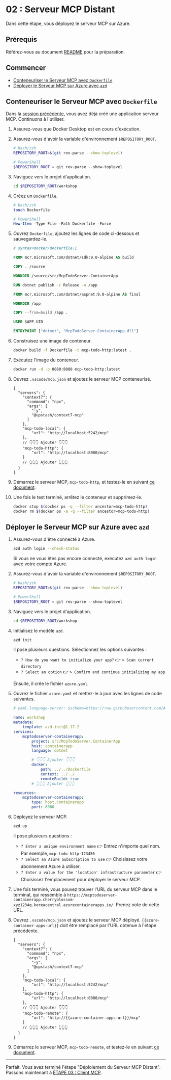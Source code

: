 # 02 : Serveur MCP Distant

Dans cette étape, vous déployez le serveur MCP sur Azure.

## Prérequis

Référez-vous au document [README](../README.md#prérequis) pour la préparation.

## Commencer

- [Conteneuriser le Serveur MCP avec `Dockerfile`](#conteneuriser-le-serveur-mcp-avec-dockerfile)
- [Déployer le Serveur MCP sur Azure avec `azd`](#déployer-le-serveur-mcp-sur-azure-avec-azd)

## Conteneuriser le Serveur MCP avec `Dockerfile`

Dans la [session précédente](./01-mcp-server.md), vous avez déjà créé une application serveur MCP. Continuons à l'utiliser.

1. Assurez-vous que Docker Desktop est en cours d'exécution.
1. Assurez-vous d'avoir la variable d'environnement `$REPOSITORY_ROOT`.

   ```bash
   # bash/zsh
   REPOSITORY_ROOT=$(git rev-parse --show-toplevel)
   ```

   ```powershell
   # PowerShell
   $REPOSITORY_ROOT = git rev-parse --show-toplevel
   ```

1. Naviguez vers le projet d'application.

    ```bash
    cd $REPOSITORY_ROOT/workshop
    ```

1. Créez un `Dockerfile`.

    ```bash
    # bash/zsh
    touch Dockerfile
    ```

    ```powershell
    # PowerShell
    New-Item -Type File -Path Dockerfile -Force
    ```

1. Ouvrez `Dockerfile`, ajoutez les lignes de code ci-dessous et sauvegardez-le.

    ```dockerfile
    # syntax=docker/dockerfile:1
    
    FROM mcr.microsoft.com/dotnet/sdk:9.0-alpine AS build
    
    COPY . /source
    
    WORKDIR /source/src/McpTodoServer.ContainerApp
    
    RUN dotnet publish -c Release -o /app
    
    FROM mcr.microsoft.com/dotnet/aspnet:9.0-alpine AS final
    
    WORKDIR /app
    
    COPY --from=build /app .
    
    USER $APP_UID
    
    ENTRYPOINT ["dotnet", "McpTodoServer.ContainerApp.dll"]
    ```

1. Construisez une image de conteneur.

    ```bash
    docker build -f Dockerfile -t mcp-todo-http:latest .
    ```

1. Exécutez l'image du conteneur.

    ```bash
    docker run -d -p 8080:8080 mcp-todo-http:latest
    ```

1. Ouvrez `.vscode/mcp.json` et ajoutez le serveur MCP conteneurisé.

    ```jsonc
    {
      "servers": {
        "context7": {
          "command": "npx",
          "args": [
            "-y",
            "@upstash/context7-mcp"
          ]
        },
        "mcp-todo-local": {
            "url": "http://localhost:5242/mcp"
        },
        // 👇👇👇 Ajouter 👇👇👇
        "mcp-todo-http": {
            "url": "http://localhost:8080/mcp"
        }
        // 👆👆👆 Ajouter 👆👆👆
      }
    }
    ```

1. Démarrez le serveur MCP, `mcp-todo-http`, et testez-le en suivant [ce document](./01-mcp-server.md#tester-le-serveur-mcp).
1. Une fois le test terminé, arrêtez le conteneur et supprimez-le.

    ```bash
    docker stop $(docker ps -q --filter ancestor=mcp-todo-http)
    docker rm $(docker ps -a -q --filter ancestor=mcp-todo-http)
    ```

## Déployer le Serveur MCP sur Azure avec `azd`

1. Assurez-vous d'être connecté à Azure.

    ```bash
    azd auth login --check-status
    ```

   Si vous ne vous êtes pas encore connecté, exécutez `azd auth login` avec votre compte Azure.

1. Assurez-vous d'avoir la variable d'environnement `$REPOSITORY_ROOT`.

   ```bash
   # bash/zsh
   REPOSITORY_ROOT=$(git rev-parse --show-toplevel)
   ```

   ```powershell
   # PowerShell
   $REPOSITORY_ROOT = git rev-parse --show-toplevel
   ```

1. Naviguez vers le projet d'application.

    ```bash
    cd $REPOSITORY_ROOT/workshop
    ```

1. Initialisez le modèle `azd`.

    ```bash
    azd init
    ```

   Il pose plusieurs questions. Sélectionnez les options suivantes :

   - `? How do you want to initialize your app?` 👉 `> Scan current directory`
   - `? Select an option` 👉 `> Confirm and continue initializing my app`

   Ensuite, il crée le fichier `azure.yaml`.

1. Ouvrez le fichier `azure.yaml` et mettez-le à jour avec les lignes de code suivantes.

    ```yml
    # yaml-language-server: $schema=https://raw.githubusercontent.com/Azure/azure-dev/main/schemas/v1.0/azure.yaml.json
    
    name: workshop
    metadata:
        template: azd-init@1.17.2
    services:
        mcptodoserver-containerapp:
            project: src/McpTodoServer.ContainerApp
            host: containerapp
            language: dotnet

            # 👇👇👇 Ajouter 👇👇👇
            docker:
                path: ../../Dockerfile
                context: ../../
                remoteBuild: true
            # 👆👆👆 Ajouter 👆👆👆

    resources:
        mcptodoserver-containerapp:
            type: host.containerapp
            port: 8080
    ```

1. Déployez le serveur MCP.

    ```bash
    azd up
    ```

   Il pose plusieurs questions :

   - `? Enter a unique environment name` 👉 Entrez n'importe quel nom. Par exemple, `mcp-todo-http-123456`
   - `? Select an Azure Subscription to use` 👉 Choisissez votre abonnement Azure à utiliser.
   - `? Enter a value for the 'location' infrastructure parameter` 👉 Choisissez l'emplacement pour déployer le serveur MCP.

1. Une fois terminé, vous pouvez trouver l'URL du serveur MCP dans le terminal, qui ressemble à `https://mcptodoserver-containerapp.cherryblossom-xyz1234q.koreacentral.azurecontainerapps.io/`. Prenez note de cette URL.
1. Ouvrez `.vscode/mcp.json` et ajoutez le serveur MCP déployé. `{{azure-container-apps-url}}` doit être remplacé par l'URL obtenue à l'étape précédente.

    ```jsonc
    {
      "servers": {
        "context7": {
          "command": "npx",
          "args": [
            "-y",
            "@upstash/context7-mcp"
          ]
        },
        "mcp-todo-local": {
            "url": "http://localhost:5242/mcp"
        },
        "mcp-todo-http": {
            "url": "http://localhost:8080/mcp"
        },
        // 👇👇👇 Ajouter 👇👇👇
        "mcp-todo-remote": {
            "url": "http://{{azure-container-apps-url}}/mcp"
        }
        // 👆👆👆 Ajouter 👆👆👆
      }
    }
    ```

1. Démarrez le serveur MCP, `mcp-todo-remote`, et testez-le en suivant [ce document](./01-mcp-server.md#tester-le-serveur-mcp).

---

Parfait. Vous avez terminé l'étape "Déploiement du Serveur MCP Distant". Passons maintenant à [ÉTAPE 03 : Client MCP](./03-mcp-client.md).
